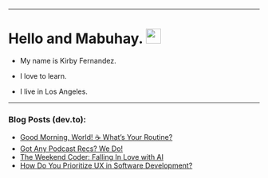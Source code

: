 
<img src="https://komarev.com/ghpvc/?username=kirbygit&style=flat-square&color=blue" alt=""/>

---
<h1>
  Hello and Mabuhay.
  <img src="https://media.giphy.com/media/hvRJCLFzcasrR4ia7z/giphy.gif" width="30px"/>
</h1>

- My name is Kirby Fernandez.

- I love to learn.

- I live in Los Angeles.

---

### Blog Posts (dev.to):
<!-- BLOG-POST-LIST:START -->
- [Good Morning, World! ☕️ What’s Your Routine?](https://dev.to/codenewbieteam/good-morning-world-whats-your-routine-2cgb)
- [Got Any Podcast Recs? We Do!](https://dev.to/codenewbieteam/10-great-tech-related-podcasts-152d)
- [The Weekend Coder: Falling In Love with AI](https://dev.to/codenewbieteam/the-weekend-coder-falling-in-love-with-ai-40hb)
- [How Do You Prioritize UX in Software Development?](https://dev.to/codenewbieteam/how-do-you-prioritize-ux-in-software-development-ac7)
<!-- BLOG-POST-LIST:END -->
